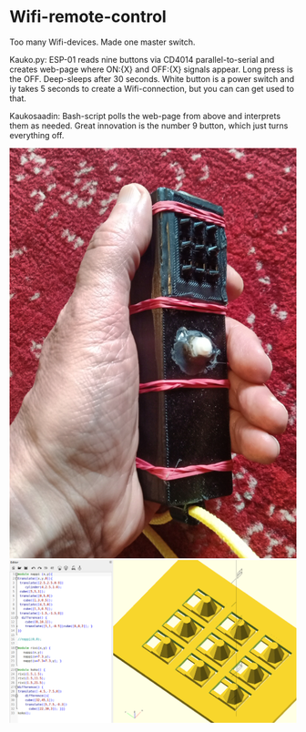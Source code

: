 # Wifi-remote-control
Too many Wifi-devices. Made one master switch.

Kauko.py: ESP-01 reads nine buttons via CD4014 parallel-to-serial and creates web-page
where ON:{X} and OFF:{X} signals appear. Long press is the OFF. Deep-sleeps after 30 seconds.
White button is a power switch and iy takes 5 seconds to create a Wifi-connection,
but you can can get used to that.

Kaukosaadin: Bash-script polls the web-page from above and interprets them as needed.
Great innovation is the number 9 button, which just turns everything off.

<img src=saadin.png>

<img src=napit.png>
